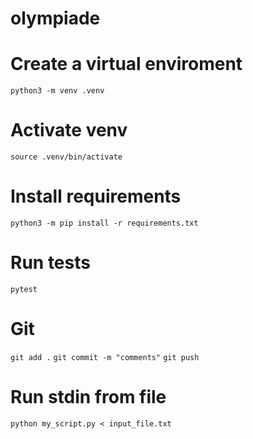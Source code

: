 # olympiade

# Create a virtual enviroment
`python3 -m venv .venv`

# Activate venv
`source .venv/bin/activate`

# Install requirements
`python3 -m pip install -r requirements.txt`

# Run tests
`pytest`

# Git
`git add .`
`git commit -m "comments"`
`git push`

# Run stdin from file
`python my_script.py < input_file.txt`